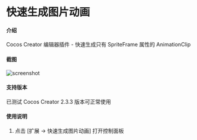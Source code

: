 # 快速生成图片动画

#### 介绍
Cocos Creator 编辑器插件 - 快速生成只有 SpriteFrame 属性的 AnimationClip

#### 截图
![screenshot](https://gitee.com/ifaswind/image-storage/raw/master/ccc-sf-ac-generator/screenshot.png)

#### 支持版本

已测试 Cocos Creator 2.3.3 版本可正常使用

#### 使用说明

1. 点击 [扩展 -> 快速生成图片动画] 打开控制面板

